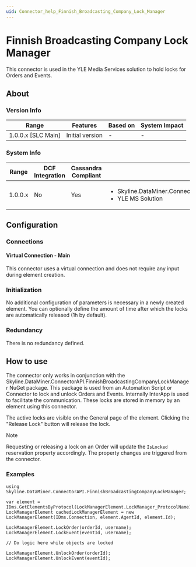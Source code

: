 ```yaml
---
uid: Connector_help_Finnish_Broadcasting_Company_Lock_Manager
---
```


# Finnish Broadcasting Company Lock Manager

This connector is used in the YLE Media Services solution to hold locks for Orders and Events.

## About

### Version Info

|Range  |Features  |Based on  |System Impact  |
|---------|---------|---------|---------|
|1.0.0.x [SLC Main]     |Initial version      |-         |-         |

### System Info

|Range  |DCF Integration  |Cassandra Compliant  |Linked Components  |Exported Components   |
|---------|---------|---------|---------|---------|
|1.0.0.x    |No       |Yes         |<ul><li>Skyline.DataMiner.ConnectorAPI.FinnishBroadcastingCompanyLockManager</li><li>YLE MS Solution</li></ul>           |   |

## Configuration

### Connections

#### Virtual Connection - Main

This connector uses a virtual connection and does not require any input during element creation.

### Initialization

No additional configuration of parameters is necessary in a newly created element. You can optionally define the amount of time after which the locks are automatically released (1h by default).

### Redundancy

There is no redundancy defined.

## How to use

The connector only works in conjunction with the Skyline.DataMiner.ConnectorAPI.FinnishBroadcastingCompanyLockManager NuGet package. This package is used from an Automation Script or Connector to lock and unlock Orders and Events. Internally InterApp is used to facilitate the communication. These locks are stored in memory by an element using this connector. 

The active locks are visible on the General page of the element. Clicking the "Release Lock" button will release the lock.

> [!NOTE]
> Requesting or releasing a lock on an Order will update the `IsLocked` reservation property accordingly. The property changes are triggered from the connector.

### Examples

```
using Skyline.DataMiner.ConnectorAPI.FinnishBroadcastingCompanyLockManager;

var element = IDms.GetElementsByProtocol(LockManagerElement.LockManager_ProtocolName).First();
LockManagerElement cachedLockManagerElement = new LockManagerElement(IDms.Connection, element.AgentId, element.Id);

LockManagerElement.LockOrder(orderId, username);
LockManagerElement.LockEvent(eventId, username);

// Do logic here while objects are locked

LockManagerElement.UnlockOrder(orderId);
LockManagerElement.UnlockEvent(eventId);
```